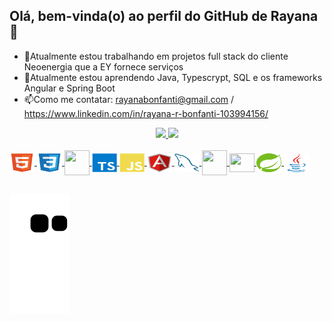 ## Olá, bem-vinda(o) ao perfil do GitHub de Rayana👋

- 🔭Atualmente estou trabalhando em projetos full stack do cliente Neoenergia que a EY fornece serviços
- 🌱Atualmente estou aprendendo Java, Typescrypt, SQL e os frameworks Angular e Spring Boot
- 📫Como me contatar: rayanabonfanti@gmail.com / https://www.linkedin.com/in/rayana-r-bonfanti-103994156/

<div align="center">
  <a href="https://github.com/rayanabonfanti">
  <img height="180em" src="https://github-readme-stats.vercel.app/api?username=rayanabonfanti&show_icons=true&theme=dracula&include_all_commits=true&count_private=true"/>
  <img height="180em" src="https://github-readme-stats.vercel.app/api/top-langs/?username=rayanabonfanti&layout=compact&langs_count=7&theme=dracula"/>
</div>
  
<div style="display: inline_block"><br>
  <img align="center" height="30" width="40" src="https://raw.githubusercontent.com/devicons/devicon/master/icons/html5/html5-original.svg">
  <img align="center" height="30" width="40" src="https://raw.githubusercontent.com/devicons/devicon/master/icons/css3/css3-original.svg">
  <img align="center" height="40" width="40" src="https://img.icons8.com/color/48/null/bootstrap.png">
  <img align="center" height="30" width="40" src="https://raw.githubusercontent.com/devicons/devicon/master/icons/typescript/typescript-plain.svg">
  <img align="center" height="30" width="40" src="https://raw.githubusercontent.com/devicons/devicon/master/icons/javascript/javascript-plain.svg">
  <img align="center" height="30" width="40" src="https://raw.githubusercontent.com/devicons/devicon/master/icons/angularjs/angularjs-original.svg">
  <img align="center" height="30" width="40" src="https://raw.githubusercontent.com/devicons/devicon/master/icons/mysql/mysql-original.svg">  
  <img align="center" height="40" width="40" src="https://img.icons8.com/arcade/64/null/sql.png">  
  <img align="center" height="30" width="40" src="https://raw.githubusercontent.com/devicons/devicon/master/icons/mysql/postgree-original.svg">  
  <img align="center" height="30" width="40" src="https://raw.githubusercontent.com/devicons/devicon/master/icons/spring/spring-original.svg">
  <img align="center" height="30" width="40" src="https://raw.githubusercontent.com/devicons/devicon/master/icons/java/java-original.svg">
</div>
  
  ##
 
<div> 
 
  ![Snake animation](https://github.com/rafaballerini/rafaballerini/blob/output/github-contribution-grid-snake.svg)
 
</div>

